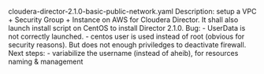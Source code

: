 ﻿

cloudera-director-2.1.0-basic-public-network.yaml
	Description: setup a VPC + Security Group + Instance on AWS for Cloudera Director. It shall also launch install script on CentOS to install Director 2.1.0.
	Bug: 
		- UserData is not correctly launched.
		- centos user is used instead of root (obvious for security reasons). But does not enough priviledges to deactivate firewall.
	Next steps:
		- variabilize the username (instead of aheib), for resources naming & management

